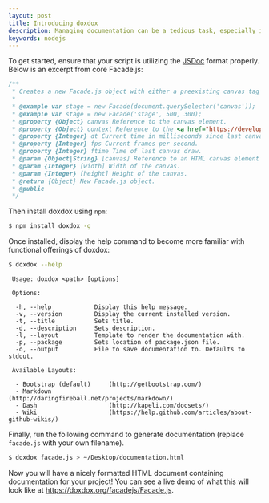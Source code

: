 ```yaml
---
layout: post
title: Introducing doxdox
description: Managing documentation can be a tedious task, especially if you want to keep it usable and easy to read. While working on [Facade.js](http://facade.js/) I built a Python script for converting JSON files exported from [dox](https://github.com/tj/dox), a JSDoc parser for JavaScript, into formatted HTML. Today I re-released that library in the form of a Node.js package complete with dox included.
keywords: nodejs
---
```


To get started, ensure that your script is utilizing the [JSDoc](http://usejsdoc.org) format properly. Below is an excerpt from core Facade.js:

```javascript
/**
 * Creates a new Facade.js object with either a preexisting canvas tag or a unique name, width, and height.
 *
 * @example var stage = new Facade(document.querySelector('canvas'));
 * @example var stage = new Facade('stage', 500, 300);
 * @property {Object} canvas Reference to the canvas element.
 * @property {Object} context Reference to the <a href="https://developer.mozilla.org/en-US/docs/Web/API/CanvasRenderingContext2D" target="_blank">CanvasRenderingContext2D</a> object.
 * @property {Integer} dt Current time in milliseconds since last canvas draw.
 * @property {Integer} fps Current frames per second.
 * @property {Integer} ftime Time of last canvas draw.
 * @param {Object|String} [canvas] Reference to an HTML canvas element or a unique name.
 * @param {Integer} [width] Width of the canvas.
 * @param {Integer} [height] Height of the canvas.
 * @return {Object} New Facade.js object.
 * @public
 */
 ```

Then install doxdox using `npm`:

```bash
$ npm install doxdox -g
```

Once installed, display the help command to become more familiar with functional offerings of doxdox:

```bash
$ doxdox --help
```

```
 Usage: doxdox <path> [options]

 Options:

  -h, --help            Display this help message.
  -v, --version         Display the current installed version.
  -t, --title           Sets title.
  -d, --description     Sets description.
  -l, --layout          Template to render the documentation with.
  -p, --package         Sets location of package.json file.
  -o, --output          File to save documentation to. Defaults to stdout.

 Available Layouts:

  - Bootstrap (default)     (http://getbootstrap.com/)
  - Markdown                (http://daringfireball.net/projects/markdown/)
  - Dash                    (http://kapeli.com/docsets/)
  - Wiki                    (https://help.github.com/articles/about-github-wikis/)
```

Finally, run the following command to generate documentation (replace `facade.js` with your own filename).

```bash
$ doxdox facade.js > ~/Desktop/documentation.html
```

Now you will have a nicely formatted HTML document containing documentation for your project! You can see a live demo of what this will look like at <https://doxdox.org/facadejs/Facade.js>.
